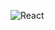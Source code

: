 ![React](https://user-images.githubusercontent.com/8418700/230794956-d0969401-c837-4f30-b382-b1d3d45a4d80.png)
